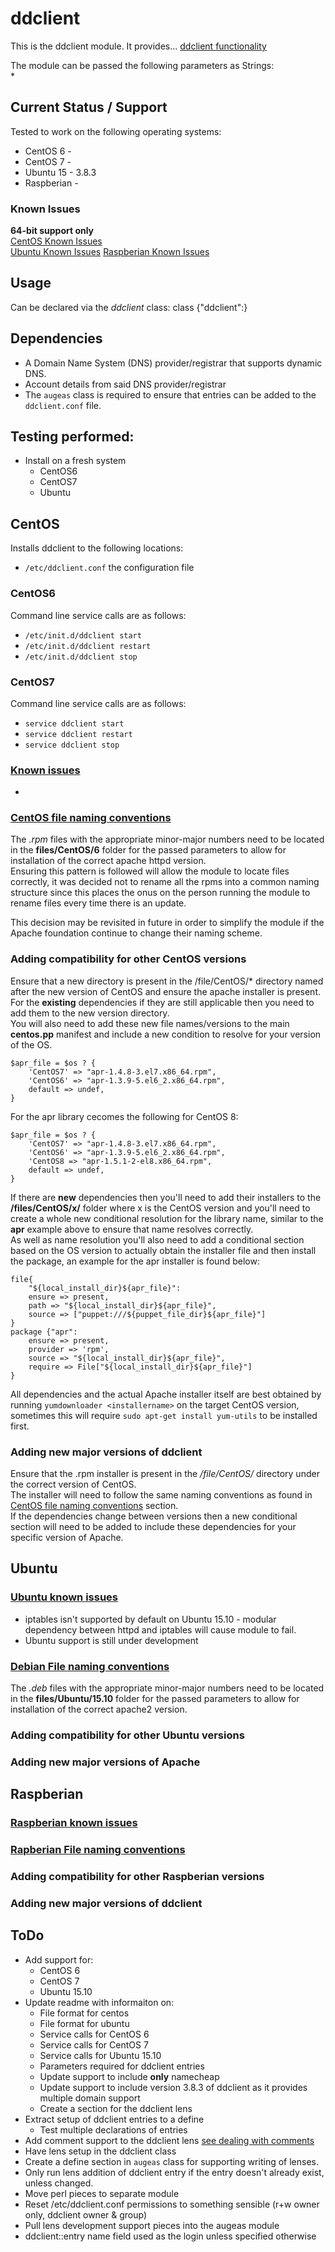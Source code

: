 # ddclient

This is the ddclient module. It provides... [ddclient functionality](https://sourceforge.net/p/ddclient/wiki/Home/)

The module can be passed the following parameters as Strings:  
* 
  
## Current Status / Support
Tested to work on the following operating systems:
* CentOS 6 - 
* CentOS 7 - 
* Ubuntu 15 - 3.8.3
* Raspberian - 

### Known Issues  
**64-bit support only**  
[CentOS Known Issues](#CentOS_known_issues)  
[Ubuntu Known Issues](#Ubuntu_known_issues)
[Raspberian Known Issues](#Raspberian_known_issues)

## Usage 
Can be declared via the *ddclient* class:
	class {"ddclient":}
  
## Dependencies
* A Domain Name System (DNS) provider/registrar that supports dynamic DNS.
* Account details from said DNS provider/registrar
* The `augeas` class is required to ensure that entries can be added to the `ddclient.conf` file.

## Testing performed:
* Install on a fresh system
	* CentOS6
	* CentOS7
	* Ubuntu
	
## CentOS
Installs ddclient to the following locations:
* `/etc/ddclient.conf` the configuration file

### CentOS6
Command line service calls are as follows:  
* `/etc/init.d/ddclient start`
* `/etc/init.d/ddclient restart`
* `/etc/init.d/ddclient stop`

### CentOS7
Command line service calls are as follows:
* `service ddclient start`
* `service ddclient restart`
* `service ddclient stop`

### <a href="CentOS_known_issues">Known issues</a>
* 

### <a href="CentOS_file_naming_conventions">CentOS file naming conventions</a>
The *.rpm* files with the appropriate minor-major numbers need to be located in the **files/CentOS/6** folder for the passed parameters to allow for installation of the correct apache httpd version.  
Ensuring this pattern is followed will allow the module to locate files correctly, it was decided not to rename all the rpms into a common naming structure since this places the onus on the person running the module to rename files every time there is an update.  

This decision may be revisited in future in order to simplify the module if the Apache foundation continue to change their naming scheme.  
### Adding compatibility for other CentOS versions
Ensure that a new directory is present in the /file/CentOS/* directory named after the new version of CentOS and ensure the apache installer is present.    
For the **existing** dependencies if they are still applicable then you need to add them to the new version directory.   
You will also need to add these new file names/versions to the main **centos.pp** manifest and include a new condition to resolve for your version of the OS.  

	$apr_file = $os ? {
    	'CentOS7' => "apr-1.4.8-3.el7.x86_64.rpm",
    	'CentOS6' => "apr-1.3.9-5.el6_2.x86_64.rpm",
    	default => undef,
	}

For the apr library cecomes the following for CentOS 8:  


	$apr_file = $os ? {
    	'CentOS7' => "apr-1.4.8-3.el7.x86_64.rpm",
    	'CentOS6' => "apr-1.3.9-5.el6_2.x86_64.rpm",
		'CentOS8 => "apr-1.5.1-2-el8.x86_64.rpm",
    	default => undef,
	}


If there are **new** dependencies then you'll need to add their installers to the **/files/CentOS/x/** folder where x is the CentOS version and you'll need to create a whole new conditional resolution for the library name, similar to the **apr** example above to ensure that name resolves correctly.  
As well as name resolution you'll also need to add a conditional section based on the OS version to actually obtain the installer file and then install the package, an example for the apr installer is found below:  

	file{
    	"${local_install_dir}${apr_file}":
    	ensure => present,
    	path => "${local_install_dir}${apr_file}",
    	source => ["puppet:///${puppet_file_dir}${apr_file}"]
	}
	package {"apr":
    	ensure => present,
    	provider => 'rpm',
    	source => "${local_install_dir}${apr_file}",
    	require => File["${local_install_dir}${apr_file}"]
	}


All dependencies and the actual Apache installer itself are best obtained by running `yumdownloader <installername>` on the target CentOS version, sometimes this will require `sudo apt-get install yum-utils` to be installed first.  

### Adding new major versions of ddclient
Ensure that the .rpm installer is present in the */file/CentOS/* directory under the correct version of CentOS.  
The installer will need to follow the same naming conventions as found in [CentOS file naming conventions](CentOS_file_naming_conventions) section.  
If the dependencies change between versions then a new conditional section will need to be added to include these dependencies for your specific version of Apache.  

## Ubuntu
### <a href="Ubuntu_known_issues">Ubuntu known issues</a>
* iptables isn't supported by default on Ubuntu 15.10 - modular dependency between httpd and iptables will cause module to fail.
* Ubuntu support is still under development

### <a href="Debian_file_naming_conventions">Debian File naming conventions</a>
The *.deb* files with the appropriate minor-major numbers need to be located in the **files/Ubuntu/15.10** folder for the passed parameters to allow for installation of the correct apache2 version.  
<!--
The naming of these *.deb* files should follow the following convention in order for the correct version to be selected:  
**apache2_&ltmajor_version$gt%2E&ltminor_version$gt%2E&ltpatch_version$gt-Ubuntu_&ltubuntu_version$gt_amd64.deb**  
an example would be:  
`apache2_2.4.12-Ubuntu_15.10_amd64.deb`
-->
### Adding compatibility for other Ubuntu versions
### Adding new major versions of Apache

## Raspberian
### <a href="Raspberian_known_issues">Raspberian known issues</a>
### <a href="Raspberian_file_naming_conventions">Rapberian File naming conventions</a>
### Adding compatibility for other Raspberian versions
### Adding new major versions of ddclient


## ToDo
* Add support for:
  * CentOS 6
  * CentOS 7
  * Ubuntu 15.10
* Update readme with informaiton on:
  * File format for centos
  * File format for ubuntu
  * Service calls for CentOS 6
  * Service calls for CentOS 7
  * Service calls for Ubuntu 15.10
  * Parameters required for ddclient entries 
  * Update support to include **only** namecheap
  * Update support to include version 3.8.3 of ddclient as it provides multiple domain support
  * Create a section for the ddclient lens
* Extract setup of ddclient entries to a define
  * Test multiple declarations of entries 
* Add comment support to the ddclient lens [see dealing with comments](https://github.com/hercules-team/augeas/wiki/Dealing-with-comments)
* Have lens setup in the ddclient class
* Create a define section in `augeas` class for supporting writing of lenses.
* Only run lens addition of ddclient entry if the entry doesn't already exist, unless changed.
* Move perl pieces to separate module
* Reset /etc/ddclient.conf permissions to something sensible (r+w owner only, ddclient owner & group)
* Pull lens development support pieces into the augeas module
* ddclient::entry name field used as the login unless specified otherwise